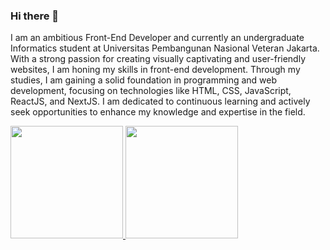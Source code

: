 ### Hi there 👋

I am an ambitious Front-End Developer and currently an undergraduate Informatics student at Universitas Pembangunan Nasional Veteran Jakarta. With a strong passion for creating visually captivating and user-friendly websites, I am honing my skills in front-end development. Through my studies, I am gaining a solid foundation in programming and web development, focusing on technologies like HTML, CSS, JavaScript, ReactJS, and NextJS. I am dedicated to continuous learning and actively seek opportunities to enhance my knowledge and expertise in the field.

<p align="left">
<a href="https://github.com/billyalexndr">
  <img height="180em" src="https://github-readme-stats-eight-theta.vercel.app/api?username=billyalexndr&show_icons=true&theme=algolia&include_all_commits=true&count_private=true"/>
  <img height="180em" src="https://github-readme-stats-eight-theta.vercel.app/api/top-langs/?username=billyalexndr&layout=compact&theme=algolia"/>
</a>
</p>

<!--
**billyalexndr/billyalexndr** is a ✨ _special_ ✨ repository because its `README.md` (this file) appears on your GitHub profile.

Here are some ideas to get you started:

- 🔭 I’m currently working on ...
- 🌱 I’m currently learning ...
- 👯 I’m looking to collaborate on ...
- 🤔 I’m looking for help with ...
- 💬 Ask me about ...
- 📫 How to reach me: ...
- 😄 Pronouns: ...
- ⚡ Fun fact: ...
-->
